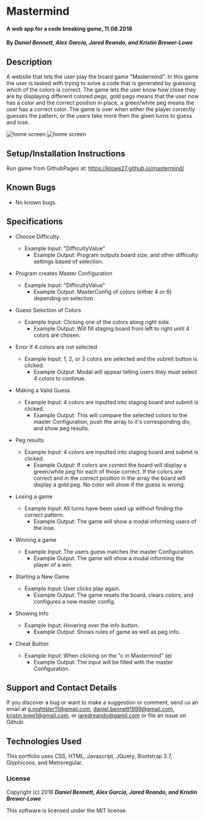 # Mastermind

#### A web app for a code breaking game, 11.08.2018

#### By **_Daniel Bennett, Alex Garcia, Jared Reando, and Kristin Brewer-Lowe_**

## Description

A website that lets the user play the board game "Mastermind". In this game the user is tasked with trying to solve a code that is generated by guessing which of the colors is correct. The game lets the user know how close they are by displaying different colored pegs, gold pegs means that the user now has a color and the correct position in place, a green/white peg means the user has a correct color. The game is over when either the player correctly guesses the pattern, or the users take more then the given turns to guess and lose.

<img src="img/grab1.png" alt="home screen">

<img src="img/grab2.png" alt="home screen">

## Setup/Installation Instructions

Run game from GithubPages at: https://klowe27.github.io/mastermind/

## Known Bugs

* No known bugs.

## Specifications

* Choose Difficulty.
    * Example Input: "DifficultyValue"
      * Example Output: Program outputs board size, and other difficulty settings based of selection.

* Program creates Master Configuration
    * Example Input: "DifficultyValue"
      * Example Output: MasterConfig of colors (either 4 or 6) depending on selection

* Guess Selection of Colors
    * Example Input: Clicking one of the colors along right side.
      * Example Output: Will fill staging board from left to right until 4 colors are chosen.

* Error if 4 colors are not selected
    * Example Input: 1, 2, or 3 colors are selected and the submit button is clicked.
      * Example Output: Modal will appear telling users they must select 4 colors to continue.

* Making a Valid Guess
    * Example Input: 4 colors are inputted into staging board and submit is clicked.
      * Example Output: This will compare the selected colors to the master Configuration, push the array to it's corresponding div, and show peg results.

* Peg results
    * Example Input: 4 colors are inputted into staging board and submit is clicked.
      * Example Output: If colors are correct the board will display a green/white peg for each of those correct. If the colors are correct and in the correct position in the array the board will display a gold peg. No color will show if the guess is wrong.

* Losing a game
    * Example Input: All turns have been used up without finding the correct pattern.
      * Example Output: The game will show a modal informing users of the lose.

* Winning a game
    * Example Input: The users guess matches the master Configuration.
      * Example Output: The game will show a modal informing the player of a win.

* Starting a New Game
    * Example Input: User clicks play again.
      * Example Output: The game resets the board, clears colors, and configures a new master config.

* Showing Info
    * Example Input: Hovering over the info button.
      * Example Output: Shows rules of game as well as peg info.

* Cheat Button
    * Example Input: When clicking on the "c in Mastermind" (e)
      * Example Output: The input will be filled with the master Configuration.


## Support and Contact Details

If you discover a bug or want to make a suggestion or comment, send us an email at g.nightster11@gmail.com, daniel.bennett1999@gmail.com, kristin.lowe1@gmail.com, or jaredreando@gamil.com or file an issue on Github.

## Technologies Used

This portfolio uses CSS, HTML, Javascript, JQuery, Bootstrap 3.7, Glyphicons, and Metroregular.

### License

Copyright (c) 2018 **_Daniel Bennett, Alex Garcia, Jared Reando, and Kristin Brewer-Lowe_**

This software is licensed under the MIT license.
